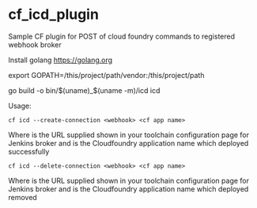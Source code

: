 # cf_icd_plugin
Sample CF plugin for POST of cloud foundry commands to registered webhook broker

Install golang https://golang.org

export GOPATH=/this/project/path/vendor:/this/project/path

go build -o bin/$(uname)_$(uname -m)/icd icd

Usage:
```
cf icd --create-connection <webhook> <cf app name>
```
Where <webhook> is the URL supplied shown in your toolchain configuration page for Jenkins broker
and <cf app name> is the Cloudfoundry application name which deployed successfully

```
cf icd --delete-connection <webhook> <cf app name>
```
Where <webhook> is the URL supplied shown in your toolchain configuration page for Jenkins broker
and <cf app name> is the Cloudfoundry application name which deployed removed
